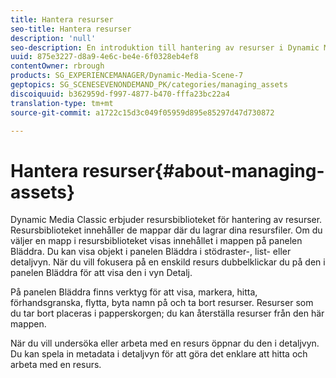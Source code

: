 ```yaml
---
title: Hantera resurser
seo-title: Hantera resurser
description: 'null'
seo-description: En introduktion till hantering av resurser i Dynamic Media Classic
uuid: 875e3227-d8a9-4e6c-be4e-6f0328eb4ef8
contentOwner: rbrough
products: SG_EXPERIENCEMANAGER/Dynamic-Media-Scene-7
geptopics: SG_SCENESEVENONDEMAND_PK/categories/managing_assets
discoiquuid: b362959d-f997-4877-b470-fffa23bc22a4
translation-type: tm+mt
source-git-commit: a1722c15d3c049f05959d895e85297d47d730872

---
```



# Hantera resurser{#about-managing-assets}

Dynamic Media Classic erbjuder resursbiblioteket för hantering av resurser. Resursbiblioteket innehåller de mappar där du lagrar dina resursfiler. Om du väljer en mapp i resursbiblioteket visas innehållet i mappen på panelen Bläddra. Du kan visa objekt i panelen Bläddra i stödraster-, list- eller detaljvyn. När du vill fokusera på en enskild resurs dubbelklickar du på den i panelen Bläddra för att visa den i vyn Detalj.

På panelen Bläddra finns verktyg för att visa, markera, hitta, förhandsgranska, flytta, byta namn på och ta bort resurser. Resurser som du tar bort placeras i papperskorgen; du kan återställa resurser från den här mappen.

När du vill undersöka eller arbeta med en resurs öppnar du den i detaljvyn. Du kan spela in metadata i detaljvyn för att göra det enklare att hitta och arbeta med en resurs.
